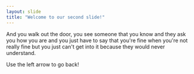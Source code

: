 ```yaml
---
layout: slide
title: "Welcome to our second slide!"
---
```

And you walk out the door, you see someone that you know and they ask you how you are and you just have to say that you're fine when you're not really fine but you just can't get into it because they would never understand.


Use the left arrow to go back!
